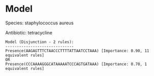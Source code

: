 
# Model

Species: staphylococcus aureus

Antibiotic: tetracycline

```
Model (Disjunction - 2 rules):
------------------------------
Presence(AAGAGTTTCTAACCCTTTTATTAATCCTAAA) [Importance: 0.90, 11 equivalent rules]
OR
Presence(CCCAAAAGGGCATAAAAATCCCAGTGATAAA) [Importance: 0.70, 1 equivalent rules]

```

